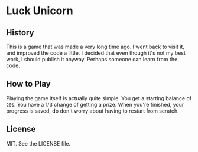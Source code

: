 # Luck Unicorn


## History

This is a game that was made a very long time ago.  I went back to visit it,
and improved the code a little.  I decided that even though it's not my best
work, I should publish it anyway. Perhaps someone can learn from the code.


## How to Play

Playing the game itself is actually quite simple. You get a starting balance of
`20$`. You have a 1/3 change of getting a prize. When you're finished, your
progress is saved, do don't worry about having to restart from scratch.

## License

MIT. See the LICENSE file.

